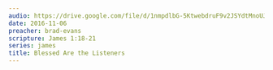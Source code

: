 ```yaml
---
audio: https://drive.google.com/file/d/1nmpdlbG-5KtwebdruF9v2JSYdtMnoUJV/view
date: 2016-11-06
preacher: brad-evans
scripture: James 1:18-21
series: james
title: Blessed Are the Listeners
---
```


